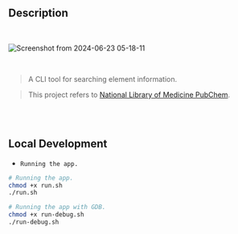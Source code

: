 ## Description

<br />

![Screenshot from 2024-06-23 05-18-11](https://github.com/kentlouisetonino/elementexplorer/assets/69438999/9248bcdb-22f9-4da6-983c-4ef526625a1d)


<br />

> A CLI tool for searching element information.

> This project refers to [National Library of Medicine PubChem](https://pubchem.ncbi.nlm.nih.gov/ptable/).

<br />
<br />



## Local Development

- `Running the app.`

```sh
# Running the app.
chmod +x run.sh
./run.sh

# Running the app with GDB.
chmod +x run-debug.sh
./run-debug.sh
```
